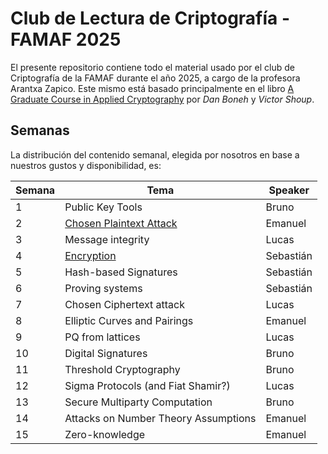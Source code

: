 # Club de Lectura de Criptografía - FAMAF 2025

El presente repositorio contiene todo el material usado por el club de Criptografía de la FAMAF durante el año 2025, a cargo de la profesora Arantxa Zapico.
Este mismo está basado principalmente en el libro [A Graduate Course in Applied Cryptography](https://crypto.stanford.edu/~dabo/cryptobook/BonehShoup_0_6.pdf) por _Dan Boneh_ y _Victor Shoup_.

## Semanas

La distribución del contenido semanal, elegida por nosotros en base a nuestros gustos y disponibilidad, es:

<div align="center">

| Semana | Tema                                                         | Speaker   |
| ------ | ------------------------------------------------------------ | --------- |
| 1      | Public Key Tools                                             | Bruno     |
| 2      | [Chosen Plaintext Attack](./week-2-chosen-plaintext-attack/) | Emanuel   |
| 3      | Message integrity                                            | Lucas     |
| 4      | [Encryption](./week-4-encryption/)                           | Sebastián |
| 5      | Hash-based Signatures                                        | Sebastián |
| 6      | Proving systems                                              | Sebastián |
| 7      | Chosen Ciphertext attack                                     | Lucas     |
| 8      | Elliptic Curves and Pairings                                 | Emanuel   |
| 9      | PQ from lattices                                             | Lucas     |
| 10     | Digital Signatures                                           | Bruno     |
| 11     | Threshold Cryptography                                       | Bruno     |
| 12     | Sigma Protocols (and Fiat Shamir?)                           | Lucas     |
| 13     | Secure Multiparty Computation                                | Bruno     |
| 14     | Attacks on Number Theory Assumptions                         | Emanuel   |
| 15     | Zero-knowledge                                               | Emanuel   |

</div>
